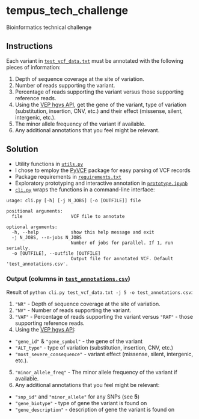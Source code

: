 # tempus_tech_challenge

Bioinformatics technical challenge

## Instructions

Each variant in [`test_vcf_data.txt`](test_vcf_data.txt) must be annotated with the following pieces of information:

1. Depth of sequence coverage at the site of variation.
2. Number of reads supporting the variant.
3. Percentage of reads supporting the variant versus those supporting reference reads.
4. Using the [VEP hgvs API](https://rest.ensembl.org/#VEP), get the gene of the variant, type of variation (substitution, insertion, CNV, etc.) and their effect (missense, silent, intergenic, etc.).
5. The minor allele frequency of the variant if available.
6. Any additional annotations that you feel might be relevant.

## Solution

* Utility functions in [`utils.py`](utils.py)
* I chose to employ the [PyVCF](https://pyvcf.readthedocs.io/en/latest/) package for easy parsing of VCF records
* Package requirements in [`requirements.txt`](requirements.txt)
* Exploratory prototyping and interactive annotation in [`prototype.ipynb`](prototype.ipynb)
* [`cli.py`](cli.py) wraps the functions in a command-line interface:

```
usage: cli.py [-h] [-j N_JOBS] [-o [OUTFILE]] file

positional arguments:
  file                  VCF file to annotate

optional arguments:
  -h, --help            show this help message and exit
  -j N_JOBS, --n-jobs N_JOBS
                        Number of jobs for parallel. If 1, run serially.
  -o [OUTFILE], --outfile [OUTFILE]
                        Output file for annotated VCF. Default 'test_annotations.csv'.
```

### Output (columns in [`test_annotations.csv`](test_annotations.csv))

Result of `python cli.py test_vcf_data.txt -j 5 -o test_annotations.csv`:

1. `"NR"` - Depth of sequence coverage at the site of variation.
2. `"NV"` - Number of reads supporting the variant.
3. `"VAF"` - Percentage of reads supporting the variant versus `"RAF"` - those supporting reference reads.
4. Using the [VEP hgvs API](https://rest.ensembl.org/#VEP):
 * `"gene_id"` & `"gene_symbol"` - the gene of the variant
 * `"ALT_type"` - type of variation (substitution, insertion, CNV, etc.)
 * `"most_severe_consequence"` - variant effect (missense, silent, intergenic, etc.).
5. `"minor_allele_freq"` - The minor allele frequency of the variant if available.
6. Any additional annotations that you feel might be relevant:
 * `"snp_id"` and `"minor_allele"` for any SNPs (see **5**)
 * `"gene_biotype"` - type of gene the variant is found on
 * `"gene_description"` - description of gene the variant is found on
